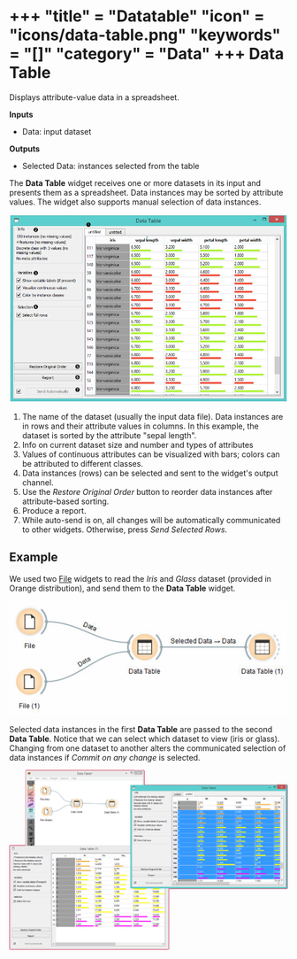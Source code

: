 +++
"title" = "Datatable"
"icon" = "icons/data-table.png"
"keywords" = "[]"
"category" = "Data"
+++
Data Table
==========

Displays attribute-value data in a spreadsheet.

**Inputs**

- Data: input dataset

**Outputs**

- Selected Data: instances selected from the table

The **Data Table** widget receives one or more datasets in its input and presents them as a spreadsheet. Data instances may be sorted by attribute values. The widget also supports manual selection of data instances.

![](/images/data/DataTable-stamped.png)

1. The name of the dataset (usually the input data file). Data
   instances are in rows and their attribute values in columns. In this
   example, the dataset is sorted by the attribute "sepal length".
2. Info on current dataset size and number and types of attributes
3. Values of continuous attributes can be visualized with bars; colors
   can be attributed to different classes.
4. Data instances (rows) can be selected and sent to the widget's output
   channel.
5. Use the *Restore Original Order* button to reorder data instances after
   attribute-based sorting.
6. Produce a report.
7. While auto-send is on, all changes will be automatically communicated
   to other widgets. Otherwise, press *Send Selected Rows*.

Example
-------

We used two [File](/widget-catalog/data/file) widgets to read the *Iris* and *Glass* dataset (provided in Orange distribution), and send them to the **Data Table** widget.

![](/images/data/DataTable-Schema.png)

Selected data instances in the first **Data Table** are passed to the second **Data Table**. Notice that we can select which dataset to view (iris or glass). Changing from one dataset to another alters the communicated selection of data instances if *Commit on any change* is selected.

![](/images/data/DataTable-Example.png)
